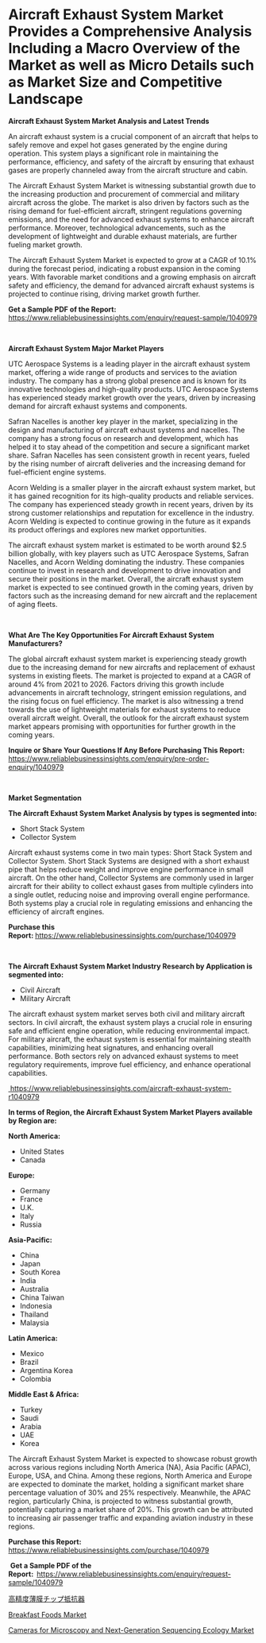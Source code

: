 <p><h1>Aircraft Exhaust System Market Provides a Comprehensive Analysis Including a Macro Overview of the Market as well as Micro Details such as Market Size and Competitive Landscape</h1></p><p><strong>Aircraft Exhaust System Market Analysis and Latest Trends</strong></p>
<p><p>An aircraft exhaust system is a crucial component of an aircraft that helps to safely remove and expel hot gases generated by the engine during operation. This system plays a significant role in maintaining the performance, efficiency, and safety of the aircraft by ensuring that exhaust gases are properly channeled away from the aircraft structure and cabin.</p><p>The Aircraft Exhaust System Market is witnessing substantial growth due to the increasing production and procurement of commercial and military aircraft across the globe. The market is also driven by factors such as the rising demand for fuel-efficient aircraft, stringent regulations governing emissions, and the need for advanced exhaust systems to enhance aircraft performance. Moreover, technological advancements, such as the development of lightweight and durable exhaust materials, are further fueling market growth.</p><p>The Aircraft Exhaust System Market is expected to grow at a CAGR of 10.1% during the forecast period, indicating a robust expansion in the coming years. With favorable market conditions and a growing emphasis on aircraft safety and efficiency, the demand for advanced aircraft exhaust systems is projected to continue rising, driving market growth further.</p></p>
<p><strong>Get a Sample PDF of the Report:&nbsp;</strong> <a href="https://www.reliablebusinessinsights.com/enquiry/request-sample/1040979">https://www.reliablebusinessinsights.com/enquiry/request-sample/1040979</a></p>
<p>&nbsp;</p>
<p><strong>Aircraft Exhaust System Major Market Players</strong></p>
<p><p>UTC Aerospace Systems is a leading player in the aircraft exhaust system market, offering a wide range of products and services to the aviation industry. The company has a strong global presence and is known for its innovative technologies and high-quality products. UTC Aerospace Systems has experienced steady market growth over the years, driven by increasing demand for aircraft exhaust systems and components.</p><p>Safran Nacelles is another key player in the market, specializing in the design and manufacturing of aircraft exhaust systems and nacelles. The company has a strong focus on research and development, which has helped it to stay ahead of the competition and secure a significant market share. Safran Nacelles has seen consistent growth in recent years, fueled by the rising number of aircraft deliveries and the increasing demand for fuel-efficient engine systems.</p><p>Acorn Welding is a smaller player in the aircraft exhaust system market, but it has gained recognition for its high-quality products and reliable services. The company has experienced steady growth in recent years, driven by its strong customer relationships and reputation for excellence in the industry. Acorn Welding is expected to continue growing in the future as it expands its product offerings and explores new market opportunities.</p><p>The aircraft exhaust system market is estimated to be worth around $2.5 billion globally, with key players such as UTC Aerospace Systems, Safran Nacelles, and Acorn Welding dominating the industry. These companies continue to invest in research and development to drive innovation and secure their positions in the market. Overall, the aircraft exhaust system market is expected to see continued growth in the coming years, driven by factors such as the increasing demand for new aircraft and the replacement of aging fleets.</p></p>
<p>&nbsp;</p>
<p><strong>What Are The Key Opportunities For Aircraft Exhaust System Manufacturers?</strong></p>
<p><p>The global aircraft exhaust system market is experiencing steady growth due to the increasing demand for new aircrafts and replacement of exhaust systems in existing fleets. The market is projected to expand at a CAGR of around 4% from 2021 to 2026. Factors driving this growth include advancements in aircraft technology, stringent emission regulations, and the rising focus on fuel efficiency. The market is also witnessing a trend towards the use of lightweight materials for exhaust systems to reduce overall aircraft weight. Overall, the outlook for the aircraft exhaust system market appears promising with opportunities for further growth in the coming years.</p></p>
<p><strong>Inquire or Share Your Questions If Any Before Purchasing This Report:</strong> <a href="https://www.reliablebusinessinsights.com/enquiry/pre-order-enquiry/1040979">https://www.reliablebusinessinsights.com/enquiry/pre-order-enquiry/1040979</a></p>
<p>&nbsp;</p>
<p><strong>Market Segmentation</strong></p>
<p><strong>The Aircraft Exhaust System Market Analysis by types is segmented into:</strong></p>
<p><ul><li>Short Stack System</li><li>Collector System</li></ul></p>
<p><p>Aircraft exhaust systems come in two main types: Short Stack System and Collector System. Short Stack Systems are designed with a short exhaust pipe that helps reduce weight and improve engine performance in small aircraft. On the other hand, Collector Systems are commonly used in larger aircraft for their ability to collect exhaust gases from multiple cylinders into a single outlet, reducing noise and improving overall engine performance. Both systems play a crucial role in regulating emissions and enhancing the efficiency of aircraft engines.</p></p>
<p><strong>Purchase this Report:&nbsp;</strong><a href="https://www.reliablebusinessinsights.com/purchase/1040979">https://www.reliablebusinessinsights.com/purchase/1040979</a></p>
<p>&nbsp;</p>
<p><strong>The Aircraft Exhaust System Market Industry Research by Application is segmented into:</strong></p>
<p><ul><li>Civil Aircraft</li><li>Military Aircraft</li></ul></p>
<p><p>The aircraft exhaust system market serves both civil and military aircraft sectors. In civil aircraft, the exhaust system plays a crucial role in ensuring safe and efficient engine operation, while reducing environmental impact. For military aircraft, the exhaust system is essential for maintaining stealth capabilities, minimizing heat signatures, and enhancing overall performance. Both sectors rely on advanced exhaust systems to meet regulatory requirements, improve fuel efficiency, and enhance operational capabilities.</p></p>
<p><a href="https://www.reliablebusinessinsights.com/aircraft-exhaust-system-r1040979">&nbsp;https://www.reliablebusinessinsights.com/aircraft-exhaust-system-r1040979</a></p>
<p><strong>In terms of Region, the Aircraft Exhaust System Market Players available by Region are:</strong></p>
<p>
    <p> <strong> North America: </strong>
        <ul>
            <li>United States</li>
            <li>Canada</li>
        </ul>
        </p> 
    <p> <strong> Europe: </strong>
        <ul>
            <li>Germany</li>
            <li>France</li>
            <li>U.K.</li>
            <li>Italy</li>
            <li>Russia</li>
        </ul>
        </p> 
    <p> <strong> Asia-Pacific: </strong>
        <ul>
            <li>China</li>
            <li>Japan</li>
            <li>South Korea</li>
            <li>India</li>
            <li>Australia</li>
            <li>China Taiwan</li>
            <li>Indonesia</li>
            <li>Thailand</li>
            <li>Malaysia</li>
        </ul>
        </p> 
    <p> <strong> Latin America: </strong>
        <ul>
            <li>Mexico</li>
            <li>Brazil</li>
            <li>Argentina Korea</li>
            <li>Colombia</li>
        </ul>
        </p> 
    <p> <strong> Middle East & Africa: </strong>
        <ul>
            <li>Turkey</li>
            <li>Saudi</li>
            <li>Arabia</li>
            <li>UAE</li>
            <li>Korea</li>
        </ul>
    </p>
    </p>
<p><p>The Aircraft Exhaust System Market is expected to showcase robust growth across various regions including North America (NA), Asia Pacific (APAC), Europe, USA, and China. Among these regions, North America and Europe are expected to dominate the market, holding a significant market share percentage valuation of 30% and 25% respectively. Meanwhile, the APAC region, particularly China, is projected to witness substantial growth, potentially capturing a market share of 20%. This growth can be attributed to increasing air passenger traffic and expanding aviation industry in these regions.</p></p>
<p><strong>Purchase this Report: </strong><a href="https://www.reliablebusinessinsights.com/purchase/1040979">https://www.reliablebusinessinsights.com/purchase/1040979</a></p>
<p>&nbsp;<strong>Get a Sample PDF of the Report:&nbsp;&nbsp;</strong><a href="https://www.reliablebusinessinsights.com/enquiry/request-sample/1040979">https://www.reliablebusinessinsights.com/enquiry/request-sample/1040979</a></p>
<p><strong></strong></p>
<p><p><a href="https://github.com/oqxogxyvqe90775/Market-Research-Report-List-2/blob/main/6863387153390.md">高精度薄膜チップ抵抗器</a></p><p><a href="https://github.com/abdillahsp58/Market-Research-Report-List-1/blob/main/breakfast-foods-market.md">Breakfast Foods Market</a></p><p><a href="https://view.publitas.com/reportprime-1/global-cameras-for-microscopy-and-next-generation-sequencing-ecology-market-by-product-type-by-application-by-region-and-companies-industry-segment-outlook-market-assessment-competition-scenario-trends-and-forecast-2024-2031/">Cameras for Microscopy and Next-Generation Sequencing Ecology Market</a></p></p>